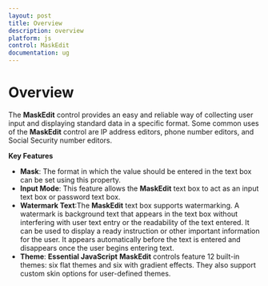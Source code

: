 ```yaml
---
layout: post
title: Overview
description: overview
platform: js
control: MaskEdit
documentation: ug
---
```


# Overview

The **MaskEdit** control provides an easy and reliable way of collecting user input and displaying standard data in a specific format. Some common uses of the **MaskEdit** control are IP address editors, phone number editors, and Social Security number editors.

**Key Features**

* **Mask**: The format in which the value should be entered in the text box can be set using this property.
* **Input Mode**: This feature allows the **MaskEdit** text box to act as an input text box or password text box.
* **Watermark Text**:The **MaskEdit** text box supports watermarking. A watermark is background text that appears in the text box without interfering with user text entry or the readability of the text entered. It can be used to display a ready instruction or other important information for the user. It appears automatically before the text is entered and disappears once the user begins entering text.
* **Theme**: **Essential JavaScript** **MaskEdit** controls feature 12 built-in themes: six flat themes and six with gradient effects. They also support custom skin options for user-defined themes.